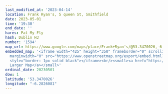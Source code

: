 ```yaml
---
last_modified_at: '2023-04-14'
location: Frank Ryan's, 5 queen St, Smithfield
date: 2023-05-01
time: '19:30'
end_date: ''
hares: Pat My Fly
hash: Dublin H3
number: '1594'
map_url: https://www.google.com/maps/place/Frank+Ryan's/@53.3470026,-6.2826081,17z/data=!3m1!4b1!4m6!3m5!1s0x48670c2fad7d6f6d:0xea6f7d0b926ed900!8m2!3d53.3470026!4d-6.2800332!16s%2Fg%2F12lv_cj4c
embedded_map: '<iframe width="425" height="350" frameborder="0" scrolling="no" marginheight="0"
  marginwidth="0" src="https://www.openstreetmap.org/export/embed.html?bbox=-6.281567215919495%2C53.34629549501255%2C-6.27920150756836%2C53.347715751178&amp;layer=mapnik&amp;marker=53.347005629009374%2C-6.280384361743927"
  style="border: 1px solid black"></iframe><br/><small><a href="https://www.openstreetmap.org/?mlat=53.34701&amp;mlon=-6.28038#map=19/53.34701/-6.28038">View
  Larger Map</a></small>'
ordinal_date: 20230501
dow: 1
latitude: '53.3470026'
longitude: "-6.2826081"
---
```


